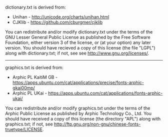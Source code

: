 dictionary.txt is derived from:
- Unihan - http://unicode.org/charts/unihan.html
- CJKlib - https://github.com/cburgmer/cjklib

You can redistribute and/or modify dictionary.txt under the terms of the GNU
Lesser General Public License as published by the Free Software Foundation,
either version 3 of the license, or (at your option) any later version. You
should have recieved a copy of this license (the file "LGPL") along with
dictionary.txt; if not, see see <http://www.gnu.org/licenses/>.

---

graphics.txt is derived from:
- Arphic PL KaitiM GB - https://apps.ubuntu.com/cat/applications/precise/fonts-arphic-gkai00mp/
- Arphic PL UKai - https://apps.ubuntu.com/cat/applications/fonts-arphic-ukai/

You can redistribute and/or modify graphics.txt under the terms of the Arphic
Public License as published by Arphic Technology Co., Ltd. You should have
received a copy of this license (the directory "APL") along with graphics.txt;
if not, see <http://ftp.gnu.org/non-gnu/chinese-fonts-truetype/LICENSE>.